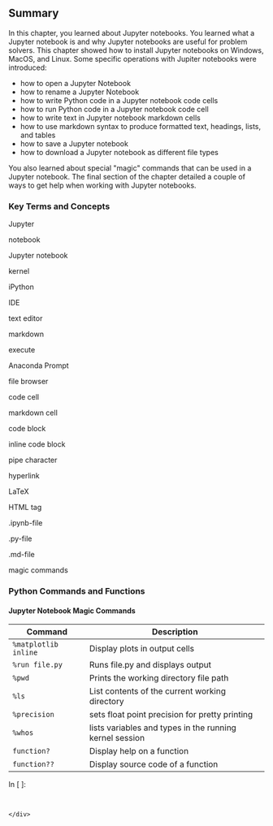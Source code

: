 
## Summary
In this chapter, you learned about Jupyter notebooks. You learned what a Jupyter notebook is and why Jupyter notebooks are useful for problem solvers. This chapter showed how to install Jupyter notebooks on Windows, MacOS, and Linux. Some specific operations with Jupiter notebooks were introduced:

 * how to open a Jupyter Notebook
 * how to rename a Jupyter Notebook
 * how to write Python code in a Jupyter notebook code cells
 * how to run Python code in a Jupyter notebook code cell
 * how to write text in Jupyter notebook markdown cells
 * how to use markdown syntax to produce formatted text, headings, lists, and tables
 * how to save a Jupyter notebook
 * how to download a Jupyter notebook as different file types

You also learned about special "magic" commands that can be used in a Jupyter notebook. The final section of the chapter detailed a couple of ways to get help when working with Jupyter notebooks.

### Key Terms and Concepts
Jupyter

notebook

Jupyter notebook

kernel

iPython

IDE

text editor

markdown

execute

Anaconda Prompt

file browser

code cell

markdown cell

code block

inline code block

pipe character

hyperlink

LaTeX

HTML tag

.ipynb-file

.py-file

.md-file

magic commands
### Python Commands and Functions
#### Jupyter Notebook Magic Commands

| Command | Description |
| --- | --- |
|```%matplotlib inline```| Display plots in output cells |
|```%run file.py```| Runs file.py and displays output |
|```%pwd```| Prints the working directory file path |
|```%ls```| List contents of the current working directory |
| ```%precision``` | sets float point precision for pretty printing |
| ```%whos``` | lists variables and types in the running kernel session |
|```function?```| Display help on a function |
|```function??```| Display source code of a function |
<div class="cell border-box-sizing code_cell rendered">
<div class="input">
<div class="prompt input_prompt">In&nbsp;[&nbsp;]:</div>
<div class="inner_cell">
    <div class="input_area">
<div class=" highlight hl-ipython3"><pre><span></span> 
</pre></div>

    </div>
</div>
</div>

</div>
 

